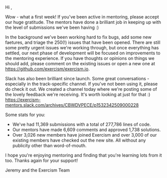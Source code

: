 Hi ,

Wow - what a first week! If you've been active in mentoring, please accept our huge gratitude. The mentors have done a brilliant job in keeping up with the level of submissions we've been having :)

In the background we've been working hard to fix bugs, add some new faetures, and triage the 250(!) issues that have been opened. There are still some pretty urgent issues we're working through, but once everything has settled, our next phase of development will be focused on improvements to the mentoring experience. If you have thoughts or opinions on things we should add, please comment on the existing issues or open a new one at https://github.com/exercism/exercism.io.

Slack has also been brilliant since launch. Some great conversations - especially in the track-specific channel. If you've not been using it, please do check it out. We created a channel today where we're posting some of the lovely feedback we're receiving. It's worth looking at just for that :) https://exercism-mentors.slack.com/archives/CBWDVPECE/p1532342509000228

Some stats for you:
- We've had 11,369 submissions with a total of 277,786 lines of code.
- Our mentors have made 6,609 comments and approved 1,738 solutions.
- Over 3,026 new members have joined Exercism and over 3,000 of our existing members have checked out the new site. All without any publicity other than word-of-mouth.

I hope you're enjoying mentoring and finding that you're learning lots from it too. Thanks again for your support!

Jeremy and the Exercism Team
